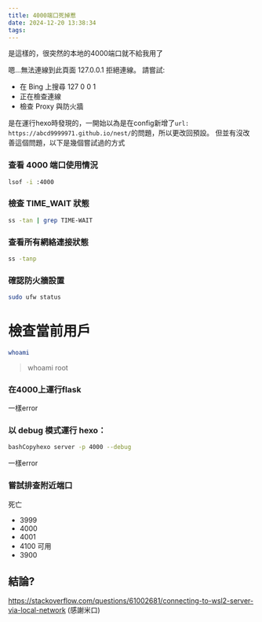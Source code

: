 ```yaml
---
title: 4000端口死掉惹
date: 2024-12-20 13:38:34
tags:
---
```


是這樣的，很突然的本地的4000端口就不給我用了


嗯...無法連線到此頁面
127.0.0.1 拒絕連線。
請嘗試:
* 在 Bing 上搜尋 127 0 0 1
* 正在檢查連線
* 檢查 Proxy 與防火牆


是在運行hexo時發現的，一開始以為是在config新增了`url: https://abcd9999971.github.io/nest/`的問題，所以更改回預設。
但並有沒改善這個問題，以下是幾個嘗試過的方式

### 查看 4000 端口使用情況
```bash
lsof -i :4000
```

### 檢查 TIME_WAIT 狀態
```bash
ss -tan | grep TIME-WAIT
```

### 查看所有網絡連接狀態
```bash
ss -tanp
```
### 確認防火牆設置
```bash
sudo ufw status
```
# 檢查當前用戶
```bash
whoami
```
>whoami
root

### 在4000上運行flask
一樣error

### 以 debug 模式運行 hexo：
```bash
bashCopyhexo server -p 4000 --debug
```

一樣error

### 嘗試排查附近端口
死亡
- 3999
- 4000
- 4001
- 4100
可用
- 3900

## 結論?

https://stackoverflow.com/questions/61002681/connecting-to-wsl2-server-via-local-network
(感謝米口)



